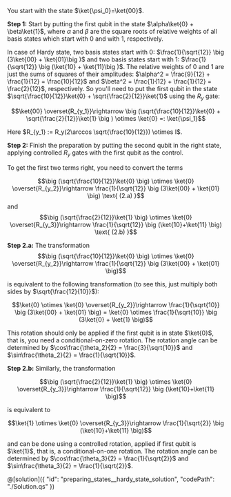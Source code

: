 You start with the state $\ket{\psi_0}=\ket{00}$.

**Step 1:** Start by putting the first qubit in the state $\alpha\ket{0} + \beta\ket{1}$, where $\alpha$ and $\beta$ are the square roots of relative weights of all basis states which start with 0 and with 1, respectively.

In case of Hardy state, two basis states start with 0: $\frac{1}{\sqrt{12}} \big (3\ket{00} + \ket{01}\big )$ and two basis states start with 1: $\frac{1}{\sqrt{12}} \big (\ket{10} + \ket{11}\big )$.
The relative weights of 0 and 1 are just the sums of squares of their amplitudes:
$\alpha^2 = \frac{9}{12} + \frac{1}{12} = \frac{10}{12}$ and $\beta^2 = \frac{1}{12} + \frac{1}{12} = \frac{2}{12}$, respectively.
So you'll need to put the first qubit in the state $\sqrt{\frac{10}{12}}\ket{0} + \sqrt{\frac{2}{12}}\ket{1}$ using the $R_y$ gate:

$$\ket{00} \overset{R_{y_1}}\rightarrow \big (\sqrt{\frac{10}{12}}\ket{0} + \sqrt{\frac{2}{12}}\ket{1} \big ) \otimes \ket{0} =: \ket{\psi_1}$$

Here $R_{y_1} := R_y(2\arccos \sqrt{\frac{10}{12}}) \otimes I$.

**Step 2:** Finish the preparation by putting the second qubit in the right state, applying controlled $R_y$ gates with the first qubit as the control.

To get the first two terms right, you need to convert the terms

$$\big (\sqrt{\frac{10}{12}}\ket{0} \big) \otimes \ket{0} \overset{R_{y_2}}\rightarrow \frac{1}{\sqrt{12}} \big (3\ket{00} + \ket{01} \big) \text{  (2.a) }$$
and
$$\big (\sqrt{\frac{2}{12}}\ket{1} \big) \otimes \ket{0} \overset{R_{y_3}}\rightarrow \frac{1}{\sqrt{12}} \big (\ket{10}+\ket{11} \big) \text{  (2.b) }$$

**Step 2.a:** The transformation
$$\big (\sqrt{\frac{10}{12}}\ket{0} \big) \otimes \ket{0} \overset{R_{y_2}}\rightarrow \frac{1}{\sqrt{12}} \big (3\ket{00} + \ket{01} \big)$$

is equivalent to the following transformation (to see this, just multiply both sides by $\sqrt{\frac{12}{10}}$):

$$\ket{0} \otimes \ket{0} \overset{R_{y_2}}\rightarrow \frac{1}{\sqrt{10}} \big (3\ket{00} + \ket{01} \big) = \ket{0} \otimes \frac{1}{\sqrt{10}} \big (3\ket{0} + \ket{1} \big)$$

This rotation should only be applied if the first qubit is in state $\ket{0}$, that is, you need a conditional-on-zero rotation. The rotation angle can be determined by $\cos\frac{\theta_2}{2} = \frac{3}{\sqrt{10}}$ and $\sin\frac{\theta_2}{2} = \frac{1}{\sqrt{10}}$.

**Step 2.b:** Similarly, the transformation

$$\big (\sqrt{\frac{2}{12}}\ket{1} \big) \otimes \ket{0} \overset{R_{y_3}}\rightarrow \frac{1}{\sqrt{12}} \big (\ket{10}+\ket{11} \big)$$

is equivalent to

$$\ket{1} \otimes \ket{0} \overset{R_{y_3}}\rightarrow \frac{1}{\sqrt{2}} \big (\ket{10}+\ket{11} \big)$$

and can be done using a controlled rotation, applied if first qubit is $\ket{1}$, that is, a conditional-on-one rotation. The rotation angle can be determined by $\cos\frac{\theta_3}{2} = \frac{1}{\sqrt{2}}$ and $\sin\frac{\theta_3}{2} = \frac{1}{\sqrt{2}}$.

@[solution]({
    "id": "preparing_states__hardy_state_solution",
    "codePath": "./Solution.qs"
})
